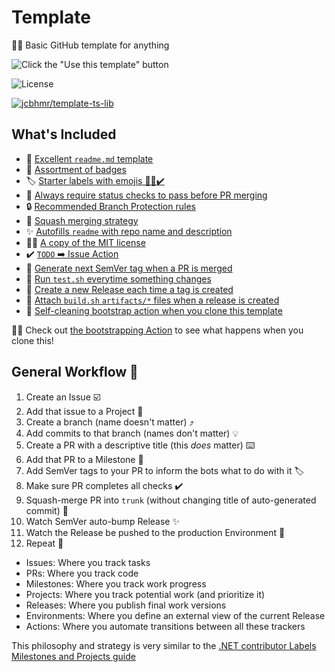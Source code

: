 # Template

🍰🚀 Basic GitHub template for anything

![Click the "Use this template" button](https://user-images.githubusercontent.com/61068799/177676171-5d3d704a-1902-45d6-816b-97c0cdab5419.png)

![License](https://img.shields.io/github/license/jcbhmr/template)

[![jcbhmr/template-ts-lib](https://github-readme-stats.vercel.app/api/pin/?username=jcbhmr&repo=template-ts-lib&show_owner=true)](https://github.com/jcbhmr/template-ts-lib)

## What's Included

- 📄 [Excellent `readme.md` template](./bootstrap/readme-template.ts)
- 📛 [Assortment of badges](./bootstrap/readme-badges.ts)
- 🏷️ [Starter labels with emojis 🐛✨✔️](./bootstrap/labels.yml)
- 🔀 [Always require status checks to pass before PR merging](./bootstrap/pr-status.ts)
- 🔒 [Recommended Branch Protection rules](./bootstrap/branch-protection.ts)
- 🥾 [Squash merging strategy](./bootstrap/pr-squash.ts)
- ✨ [Autofills `readme` with repo name and description](./bootstrap/ctx.ts)
- 👩‍⚖️ [A copy of the MIT license](./bootstrap/license-template.ts)
- ✔️ [`TODO` ➡️ Issue Action](./.github/workflows/todo.yml)
- 🚦 [Generate next SemVer tag when a PR is merged](./.github/workflows/semver.yml)
- 🧪 [Run `test.sh` everytime something changes](./.github/workflows/test.yml)
- 🚚 [Create a new Release each time a tag is created](./.github/workflows/release.yml)
- 🔗 [Attach `build.sh` `artifacts/*` files when a release is created](./.github/workflows/release.yml)
- 🧹 [Self-cleaning bootstrap action when you clone this template](./.github/workflows/bootstrap.yml)

🏃‍♂️ Check out [the bootstrapping Action](./github/workflows/bootstrap.yml) to see what happens when you clone this!

## General Workflow 🏢

1. Create an Issue ☑️
2. Add that issue to a Project 🚩
3. Create a branch (name doesn't matter) ⤴️
4. Add commits to that branch (names don't matter) 💡
5. Create a PR with a descriptive title (this _does_ matter) ⌨️
6. Add that PR to a Milestone 🏁
7. Add SemVer tags to your PR to inform the bots what to do with it 🏷️
8. Make sure PR completes all checks ✔️
9. Squash-merge PR into `trunk` (without changing title of auto-generated commit) 🥾
10. Watch SemVer auto-bump Release ✨
11. Watch the Release be pushed to the production Environment 🚀
12. Repeat 🔁

- Issues: Where you track tasks
- PRs: Where you track code
- Milestones: Where you track work progress
- Projects: Where you track potential work (and prioritize it)
- Releases: Where you publish final work versions
- Environments: Where you define an external view of the current Release
- Actions: Where you automate transitions between all these trackers

This philosophy and strategy is very similar to the [.NET contributor Labels Milestones and Projects guide](https://docs.microsoft.com/en-us/contribute/dotnet/labels-projects)

[^1]: @jcbhmr personally dislikes Projects, but they are a valid way to work
